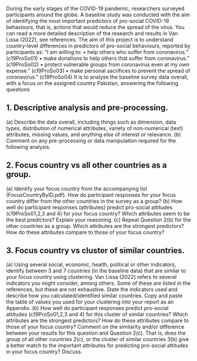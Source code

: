 During the early stages of the COVID-19 pandemic, researchers surveyed participants around the
globe. A baseline study was conducted with the aim of identifying the most important predictors of
pro-social COVID-19 behaviours, that is, actions that would reduce the spread of the virus. You can
read a more detailed description of the research and results in Van Lissa (2022), see references.
The aim of this project is to understand country-level differences in predictors of pro-social
behaviours, reported by participants as: “I am willing to:
• help others who suffer from coronavirus.” (c19ProSo01)
• make donations to help others that suffer from coronavirus.” (c19ProSo02)
• protect vulnerable groups from coronavirus even at my own expense.” (c19ProSo03)
• make personal sacrifices to prevent the spread of coronavirus.” (c19ProSo04)
It is to analyse the baseline survey data overall, with a focus on the assigned country Pakistan, answering the following questions

## 1. Descriptive analysis and pre-processing.
(a) Describe the data overall, including things such as dimension, data types, distribution of
numerical attributes, variety of non-numerical (text) attributes, missing values, and anything
else of interest or relevance.
(b) Comment on any pre-processing or data manipulation required for the following analysis.

## 2. Focus country vs all other countries as a group. 
(a) Identify your focus country from the accompanying list (FocusCountryByID.pdf). How do
participant responses for your focus country differ from the other countries in the survey as
a group?
(b) How well do participant responses (attributes) predict pro-social attitudes
(c19ProSo01,2,3 and 4) for your focus country? Which attributes seem to be the
best predictors? Explain your reasoning.
(c) Repeat Question 2(b) for the other countries as a group. Which attributes are the
strongest predictors? How do these attributes compare to those of your focus country?

## 3. Focus country vs cluster of similar countries. 
(a) Using several social, economic, health, political or other indicators, identify between 3
and 7 countries (in the baseline data) that are similar to your focus country using clustering.
Van Lissa (2022) refers to several indicators you might consider, among others. Some of
these are listed in the references, but these are not exhaustive. State the indicators used and
describe how you calculated/identified similar countries. Copy and paste the table of values
you used for your clustering into your report as an Appendix.
(b) How well do participant responses predict pro-social attitudes (c19ProSo01,2,3
and 4) for this cluster of similar countries? Which attributes are the strongest predictors?
How do these attributes compare to those of your focus country? Comment on the similarity
and/or difference between your results for this question and Question 2(c). That is, does the
group of all other countries 2(c), or the cluster of similar countries 3(b) give a better match
to the important attributes for predicting pro-social attitudes in your focus country? Discuss.

